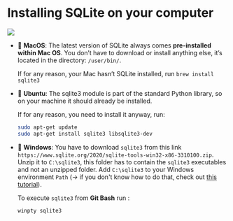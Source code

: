 # Installing SQLite on your computer

![](https://upload.wikimedia.org/wikipedia/commons/thumb/3/38/SQLite370.svg/1200px-SQLite370.svg.png)

- 🍏 **MacOS**: The latest version of SQLite always comes **pre-installed within Mac OS**. You don’t have to download or install anything else, it’s located in the directory: `/user/bin/`.

    If for any reason, your Mac hasn’t SQLite installed, run `brew install sqlite3`


- 🐧 **Ubuntu**: The sqlite3 module is part of the standard Python library, so on your machine it should already be installed.

    If for any reason, you need to install it anyway, run:
     ``` bash
    sudo apt-get update
    sudo apt-get install sqlite3 libsqlite3-dev
    ```


- 💠 **Windows**: You have to download `sqlite3` from this link `https://www.sqlite.org/2020/sqlite-tools-win32-x86-3310100.zip`. Unzip it to `C:\sqlite3`, this folder has to contain the `sqlite3` executables and not an unzipped folder. Add `C:\sqlite3` to your Windows environment `Path` (-> if you don't know how to do that, check out [this tutorial](https://www.architectryan.com/2018/03/17/add-to-the-path-on-windows-10/)).

    To execute `sqlite3` from **Git Bash** run :
    ```bash
    winpty sqlite3
    ```
